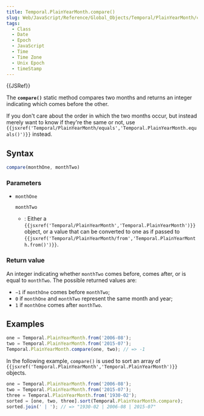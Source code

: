 ```yaml
---
title: Temporal.PlainYearMonth.compare()
slug: Web/JavaScript/Reference/Global_Objects/Temporal/PlainYearMonth/compare
tags:
  - Class
  - Date
  - Epoch
  - JavaScript
  - Time
  - Time Zone
  - Unix Epoch
  - timeStamp
---
```

{{JSRef}}

<p class="summary"><span class="seoSummary">The <strong><code>compare()</code></strong> static method compares two months and returns an integer indicating which comes before the other.</span></p>

If you don't care about the order in which the two months occur, but instead
merely want to know if they're the same or not, use
`{{jsxref('Temporal/PlainYearMonth/equals','Temporal.PlainYearMonth.equals()')}}`
instead.

## Syntax

```js
compare(monthOne, monthTwo)
```

### Parameters

- `monthOne`

  `monthTwo`

  - : Either a
    `{{jsxref('Temporal/PlainYearMonth','Temporal.PlainYearMonth')}}`
    object, or a value that can be converted to one as if passed to
    `{{jsxref('Temporal/PlainYearMonth/from','Temporal.PlainYearMonth.from()')}}`.

### Return value

An integer indicating whether `monthTwo` comes before, comes after, or is equal
to `monthTwo`. The possible returned values are:

- `−1` if `monthOne` comes before `monthTwo`;
- `0` if `monthOne` and `monthTwo` represent the same month and year;
- `1` if `monthOne` comes after `monthTwo`.

## Examples

```js
one = Temporal.PlainYearMonth.from('2006-08');
two = Temporal.PlainYearMonth.from('2015-07');
Temporal.PlainYearMonth.compare(one, two); // => -1
```

In the following example, `compare()` is used to sort an array of
`{{jsxref('Temporal.PlainYearMonth','Temporal.PlainYearMonth')}}`
objects.

```js
one = Temporal.PlainYearMonth.from('2006-08');
two = Temporal.PlainYearMonth.from('2015-07');
three = Temporal.PlainYearMonth.from('1930-02');
sorted = [one, two, three].sort(Temporal.PlainYearMonth.compare);
sorted.join(' | '); // => "1930-02 | 2006-08 | 2015-07"
```
